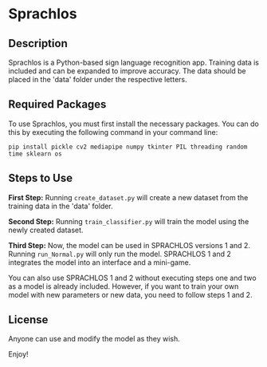 # Sprachlos

## Description

Sprachlos is a Python-based sign language recognition app. Training data is included and can be expanded to improve accuracy. The data should be placed in the 'data' folder under the respective letters.

## Required Packages
To use Sprachlos, you must first install the necessary packages. You can do this by executing the following command in your command line:
```
pip install pickle cv2 mediapipe numpy tkinter PIL threading random time sklearn os
```

## Steps to Use

**First Step:**
Running `create_dataset.py` will create a new dataset from the training data in the 'data' folder.

**Second Step:**
Running `train_classifier.py` will train the model using the newly created dataset.

**Third Step:**
Now, the model can be used in SPRACHLOS versions 1 and 2. Running `run_Normal.py` will only run the model. SPRACHLOS 1 and 2 integrates the model into an interface and a mini-game.

You can also use SPRACHLOS 1 and 2 without executing steps one and two as a model is already included. However, if you want to train your own model with new parameters or new data, you need to follow steps 1 and 2.

## License
Anyone can use and modify the model as they wish.

Enjoy!

